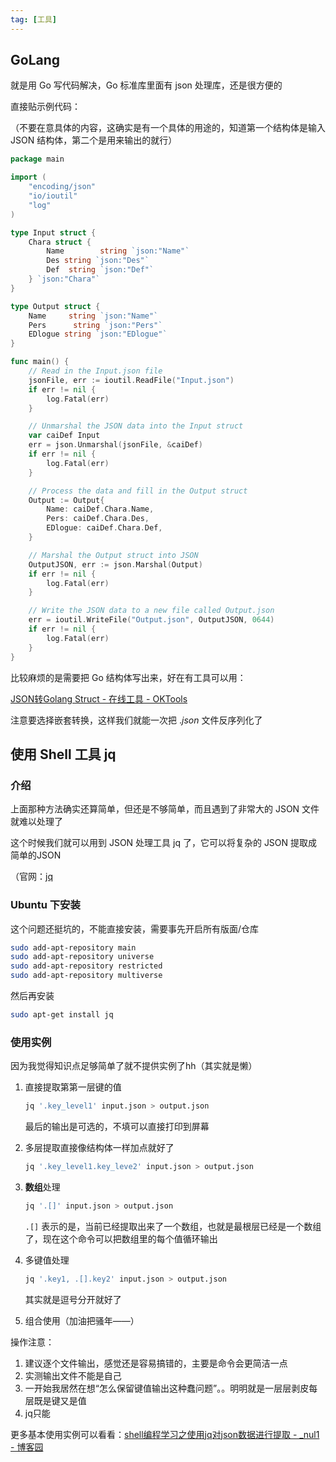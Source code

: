 ```yaml
---
tag: [工具]
---
```




## GoLang



就是用 Go 写代码解决，Go 标准库里面有 json 处理库，还是很方便的



直接贴示例代码：

（不要在意具体的内容，这确实是有一个具体的用途的，知道第一个结构体是输入 JSON 结构体，第二个是用来输出的就行）



```go
package main

import (
	"encoding/json"
	"io/ioutil"
	"log"
)

type Input struct {
	Chara struct {
		Name        string `json:"Name"`
		Des string `json:"Des"`
		Def  string `json:"Def"`
	} `json:"Chara"`
}

type Output struct {
	Name     string `json:"Name"`
	Pers      string `json:"Pers"`
	EDlogue string `json:"EDlogue"`
}

func main() {
	// Read in the Input.json file
	jsonFile, err := ioutil.ReadFile("Input.json")
	if err != nil {
		log.Fatal(err)
	}

	// Unmarshal the JSON data into the Input struct
	var caiDef Input
	err = json.Unmarshal(jsonFile, &caiDef)
	if err != nil {
		log.Fatal(err)
	}

	// Process the data and fill in the Output struct
	Output := Output{
		Name: caiDef.Chara.Name,
		Pers: caiDef.Chara.Des,
		EDlogue: caiDef.Chara.Def,
	}

	// Marshal the Output struct into JSON
	OutputJSON, err := json.Marshal(Output)
	if err != nil {
		log.Fatal(err)
	}

	// Write the JSON data to a new file called Output.json
	err = ioutil.WriteFile("Output.json", OutputJSON, 0644)
	if err != nil {
		log.Fatal(err)
	}
}

```





比较麻烦的是需要把 Go 结构体写出来，好在有工具可以用：

[JSON转Golang Struct - 在线工具 - OKTools](https://oktools.net/json2go)

注意要选择嵌套转换，这样我们就能一次把 $.json$ 文件反序列化了



## 使用 Shell 工具 jq



### 介绍

上面那种方法确实还算简单，但还是不够简单，而且遇到了非常大的 JSON 文件就难以处理了

这个时候我们就可以用到 JSON 处理工具 jq 了，它可以将复杂的 JSON 提取成简单的JSON

（官网：[jq](https://stedolan.github.io/jq/)



### Ubuntu 下安装



这个问题还挺坑的，不能直接安装，需要事先开启所有版面/仓库



```bash
sudo add-apt-repository main
sudo add-apt-repository universe
sudo add-apt-repository restricted
sudo add-apt-repository multiverse 
```



然后再安装

```bash
sudo apt-get install jq
```



### 使用实例



因为我觉得知识点足够简单了就不提供实例了hh（其实就是懒）



1. 直接提取第第一层键的值

   ```bash
   jq '.key_level1' input.json > output.json
   ```

   最后的输出是可选的，不填可以直接打印到屏幕
   
2. 多层提取直接像结构体一样加点就好了

   ```bash
   jq '.key_level1.key_leve2' input.json > output.json
   ```

3. **数组**处理
   
	```bash
   jq '.[]' input.json > output.json
   ```

   `.[]` 表示的是，当前已经提取出来了一个数组，也就是最根层已经是一个数组了，现在这个命令可以把数组里的每个值循环输出
   
4. 多键值处理

	```bash
   jq '.key1, .[].key2' input.json > output.json
   ```

   其实就是逗号分开就好了
   
5. 组合使用（加油把骚年——）



操作注意：

1. 建议逐个文件输出，感觉还是容易搞错的，主要是命令会更简洁一点
2. 实测输出文件不能是自己
3. 一开始我居然在想“怎么保留键值输出这种蠢问题”。。明明就是一层层剥皮每层既是键又是值
4. jq只能





更多基本使用实例可以看看：[shell编程学习之使用jq对json数据进行提取 - _nul1 - 博客园](https://www.cnblogs.com/nul1/p/12228785.html)







